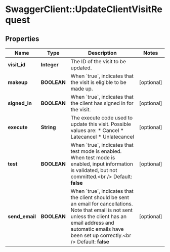 # SwaggerClient::UpdateClientVisitRequest

## Properties
Name | Type | Description | Notes
------------ | ------------- | ------------- | -------------
**visit_id** | **Integer** | The ID of the visit to be updated. | 
**makeup** | **BOOLEAN** | When &#x60;true&#x60;, indicates that the visit is eligible to be made up. | [optional] 
**signed_in** | **BOOLEAN** | When &#x60;true&#x60;, indicates that the client has signed in for the visit. | [optional] 
**execute** | **String** | The execute code used to update this visit. Possible values are:  * Cancel  * Latecancel  * Unlatecancel | [optional] 
**test** | **BOOLEAN** | When &#x60;true&#x60;, indicates that test mode is enabled. When test mode is enabled, input information is validated, but not committed.&lt;br /&gt;  Default: **false** | [optional] 
**send_email** | **BOOLEAN** | When &#x60;true&#x60;, indicates that the client should be sent an email for cancellations. Note that email is not sent unless the client has an email address and automatic emails have been set up correctly.&lt;br /&gt;  Default: **false** | [optional] 


